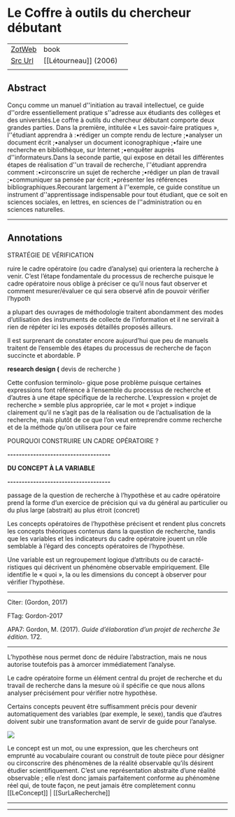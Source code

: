 
# Le Coffre à outils du chercheur débutant



|       |       |       |
|  ---  |  ---  |  ---  |
|   [ZotWeb](http://zotero.org/users/180474/items/YZFV2JAG)    | book      |       |
|   [Src Url](undefined)    |  [[Létourneau]] (2006)     |       |
|       |       |       |


## Abstract

Conçu comme un manuel d''initiation au travail intellectuel, ce guide d''ordre essentiellement pratique s''adresse aux étudiants des collèges et des universités.Le coffre à outils du chercheur débutant comporte deux grandes parties. Dans la première, intitulée « Les savoir-faire pratiques », l''étudiant apprendra à :•rédiger un compte rendu de lecture ;•analyser un document écrit ;•analyser un document iconographique ;•faire une recherche en bibliothèque, sur Internet ;•enquêter auprès d''informateurs.Dans la seconde partie, qui expose en détail les différentes étapes de réalisation d''un travail de recherche, l''étudiant apprendra comment :•circonscrire un sujet de recherche ;•rédiger un plan de travail ;•communiquer sa pensée par écrit ;•présenter les références bibliographiques.Recourant largement à l''exemple, ce guide constitue un instrument d''apprentissage indispensable pour tout étudiant, que ce soit en sciences sociales, en lettres, en sciences de l''administration ou en sciences naturelles.

----

## Annotations

STRATÉGIE DE VÉRIFICATION



ruire le cadre opératoire (ou cadre d’analyse) qui orientera la recherche à venir. C’est l’étape fondamentale du processus de recherche puisque le cadre opératoire nous oblige à préciser ce qu’il nous faut observer et comment mesurer/évaluer ce qui sera observé afin de pouvoir vérifier l’hypoth



a plupart des ouvrages de méthodologie traitent abondamment des modes d’utilisation des instruments de collecte de l’information et il ne servirait à rien de répéter ici les exposés détaillés proposés ailleurs.



Il est surprenant de constater encore aujourd’hui que peu de manuels traitent de l’ensemble des étapes du processus de recherche de façon succincte et abordable. P



**research design (** devis de recherche )



Cette confusion terminolo- gique pose problème puisque certaines expressions font référence à l’ensemble du processus de recherche et d’autres à une étape spécifique de la recherche. L’expression « projet de recherche » semble plus appropriée, car le mot « projet » indique clairement qu’il ne s’agit pas de la réalisation ou de l’actualisation de la recherche, mais plutôt de ce que l’on veut entreprendre comme recherche et de la méthode qu’on utilisera pour ce faire



POURQUOI CONSTRUIRE UN CADRE OPÉRATOIRE ?



**------------------------------------**

**DU CONCEPT À LA VARIABLE**

**------------------------------------**



passage de la question de recherche à l’hypothèse et au cadre opératoire prend la forme d’un exercice de précision qui va du général au particulier ou du plus large (abstrait) au plus étroit (concret)



Les concepts opératoires de l’hypothèse précisent et rendent plus concrets les concepts théoriques contenus dans la question de recherche, tandis que les variables et les indicateurs du cadre opératoire jouent un rôle semblable à l’égard des concepts opératoires de l’hypothèse.



Une variable est un regroupement logique d’attributs ou de caracté- ristiques qui décrivent un phénomène observable empiriquement. Elle identifie le « quoi », la ou les dimensions du concept à observer pour vérifier l’hypothèse.



--------------------------------------------------

Citer: (Gordon, 2017)

FTag: Gordon-2017

APA7: Gordon, M. (2017). _Guide d’élaboration d’un projet de recherche 3e édition_. 172.

-----------------------------------------------------------



L’hypothèse nous permet donc de réduire l’abstraction, mais ne nous autorise toutefois pas à amorcer immédiatement l’analyse.



Le cadre opératoire forme un élément central du projet de recherche et du travail de recherche dans la mesure où il spécifie ce que nous allons analyser précisément pour vérifier notre hypothèse.



Certains concepts peuvent être suffisamment précis pour devenir automatiquement des variables (par exemple, le sexe), tandis que d’autres doivent subir une transformation avant de servir de guide pour l’analyse.





![](12F6DtVQUXdqRemaR4P1.png)



Le concept est un mot, ou une expression, que les chercheurs ont emprunté au vocabulaire courant ou construit de toute pièce pour désigner ou circonscrire des phénomènes de la réalité observable qu’ils désirent étudier scientifiquement. C’est une représentation abstraite d’une réalité observable ; elle n’est donc jamais parfaitement conforme au phénomène réel qui, de toute façon, ne peut jamais être complètement connu  
[[LeConcept]] | [[SurLaRecherche]] 








----

----


